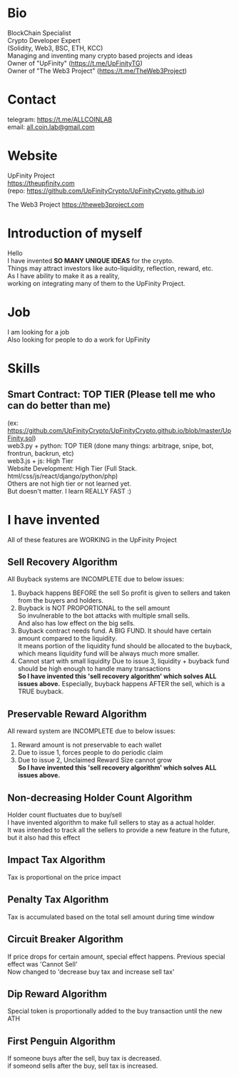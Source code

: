 # Bio
BlockChain Specialist  
Crypto Developer Expert   
(Solidity, Web3, BSC, ETH, KCC)  
Managing and inventing many crypto based projects and ideas  
Owner of "UpFinity" (https://t.me/UpFinityTG)  
Owner of "The Web3 Project" (https://t.me/TheWeb3Project)  

# Contact
telegram: https://t.me/ALLCOINLAB  
email: all.coin.lab@gmail.com  

# Website  
UpFinity Project  
https://theupfinity.com  
(repo: https://github.com/UpFinityCrypto/UpFinityCrypto.github.io)

The Web3 Project
https://theweb3project.com

# Introduction of myself
Hello  
I have invented **SO MANY UNIQUE IDEAS** for the crypto.  
Things may attract investors like auto-liquidity, reflection, reward, etc.  
As I have ability to make it as a reality,  
working on integrating many of them to the UpFinity Project.  

# Job
I am looking for a job  
Also looking for people to do a work for UpFinity  

# Skills
## Smart Contract: **TOP TIER (Please tell me who can do better than me)**  
(ex: https://github.com/UpFinityCrypto/UpFinityCrypto.github.io/blob/master/UpFinity.sol)  
web3.py + python: TOP TIER (done many things: arbitrage, snipe, bot, frontrun, backrun, etc)  
web3.js + js: High Tier  
Website Development: High Tier (Full Stack. html/css/js/react/django/python/php)  
Others are not high tier or not learned yet.  
But doesn't matter. I learn REALLY FAST :)  

# I have invented
All of these features are WORKING in the UpFinity Project

## Sell Recovery Algorithm
All Buyback systems are INCOMPLETE due to below issues:  
1. Buyback happens BEFORE the sell
So profit is given to sellers and taken from the buyers and holders.
2. Buyback is NOT PROPORTIONAL to the sell amount  
So invulnerable to the bot attacks with multiple small sells.  
And also has low effect on the big sells.
3. Buyback contract needs fund. A BIG FUND.
It should have certain amount compared to the liquidity.  
It means portion of the liquidity fund should be allocated to the buyback,  
which means liquidity fund will be always much more smaller.  
4. Cannot start with small liquidity
Due to issue 3, liquidity + buyback fund should be high enough to handle many transactions  
**So I have invented this 'sell recovery algorithm' which solves ALL issues above.**
Especially, buyback happens AFTER the sell, which is a TRUE buyback.

## Preservable Reward Algorithm
All reward system are INCOMPLETE due to below issues:  
1. Reward amount is not preservable to each wallet  
2. Due to issue 1, forces people to do periodic claim  
3. Due to issue 2, Unclaimed Reward Size cannot grow  
**So I have invented this 'sell recovery algorithm' which solves ALL issues above.**

## Non-decreasing Holder Count Algorithm
Holder count fluctuates due to buy/sell  
I have invented algorithm to make full sellers to stay as a actual holder.  
It was intended to track all the sellers to provide a new feature in the future,  
but it also had this effect  

## Impact Tax Algorithm
Tax is proportional on the price impact

## Penalty Tax Algorithm
Tax is accumulated based on the total sell amount during time window

## Circuit Breaker Algorithm
If price drops for certain amount, special effect happens.
Previous special effect was 'Cannot Sell'  
Now changed to 'decrease buy tax and increase sell tax'  

## Dip Reward Algorithm
Special token is proportionally added to the buy transaction until the new ATH

## First Penguin Algorithm
If someone buys after the sell, buy tax is decreased.  
if someond sells after the buy, sell tax is increased.  

